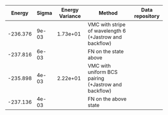|       Energy          |  Sigma          | Energy Variance  |  Method                                                          | Data repository                |
| ----------------------| ----------------| -----------------|------------------------------------------------------------------|------------------------------- |
|     -236.376          |   9e-03         |  1.73e+01        |  VMC with stripe of wavelength 6  (+Jastrow and backflow)        |                                |
|     -237.816          |   6e-03         |                  |  FN on the state above                                           |                                |
|     -235.898          |   4e-03         |  2.22e+01        |  VMC with uniform BCS pairing (+Jastrow and backflow)            |                                |
|     -237.136          |   4e-03         |                  |  FN on the above state                                           |                                | 
